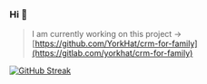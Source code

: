 ### Hi 👋
> I am currently working on this project -> [https://github.com/YorkHat/crm-for-family](https://gitlab.com/yorkhat/crm-for-family)

[![GitHub Streak](http://github-readme-streak-stats.herokuapp.com?user=Antupod&date_format=M%20j%5B%2C%20Y%5D)](https://git.io/streak-stats)

